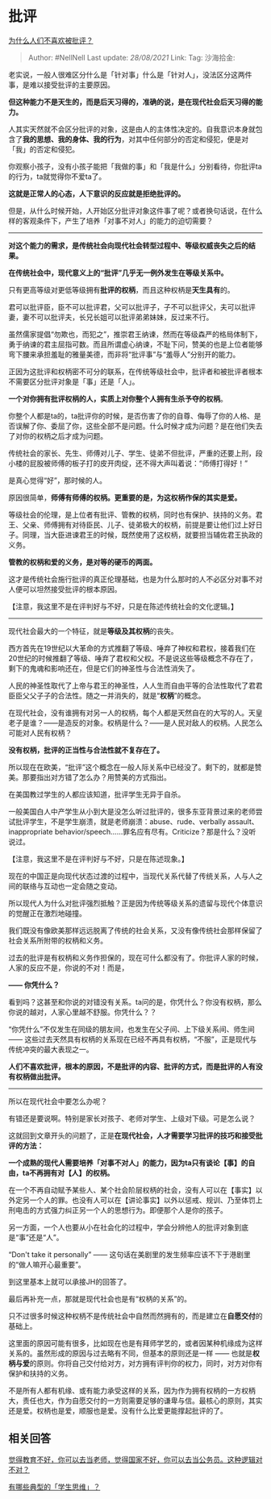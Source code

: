 # 批评

[为什么人们不喜欢被批评？](https://www.zhihu.com/question/22987136/answer/1452638590)

> Author: #NellNell
> Last update: *28/08/2021*
> Link:
> Tag:
> 沙海拾金:

老实说，一般人很难区分什么是「针对事」什么是「针对人」，没法区分这两件事，是难以接受批评的主要原因。

**但这种能力不是天生的，而是后天习得的，准确的说，是在现代社会后天习得的能力。**

人其实天然就不会区分批评的对象，这是由人的主体性决定的。自我意识本身就包含了**我的思想、我的身体、我的行为**，对其中任何部分的否定和侵犯，便是对「我」的否定和侵犯。

你观察小孩子，没有小孩子能把「我做的事」和「我是什么」分别看待，你批评ta的行为，ta就觉得你不爱ta了。

**这就是正常人的心态，人下意识的反应就是拒绝批评的。**

但是，从什么时候开始，人开始区分批评对象这件事了呢？或者换句话说，在什么样的客观条件下，产生了培养「对事不对人」的能力的迫切需要？

---

**对这个能力的需求，是传统社会向现代社会转型过程中、等级权威丧失之后的结果。**

**在传统社会中，现代意义上的“批评”几乎无一例外发生在等级关系中。**

只有更高等级对更低等级拥有**批评的权柄**，而且这种权柄是**天生具有**的。

君可以批评臣，臣不可以批评君，父可以批评子，子不可以批评父，夫可以批评妻，妻不可以批评夫，长兄长姐可以批评弟弟妹妹，反过来不行。

虽然儒家提倡“勿欺也，而犯之”，推崇君王纳谏，然而在等级森严的格局体制下，勇于纳谏的君主屈指可数。而且所谓虚心纳谏，不耻下问，赞美的也是上位者能够弯下腰来承担羞耻的雅量美德，而非将“批评事”与“羞辱人”分别开的能力。

正因为这批评和权柄密不可分的联系，在传统等级社会中，批评者和被批评者根本不需要区分批评对象是「事」还是「人」。

**一个对你拥有批评权柄的人，实质上对你整个人拥有生杀予夺的权柄**。

你整个人都是ta的，ta批评你的时候，是否伤害了你的自尊、侮辱了你的人格、是否误解了你、委屈了你，这些全部不是问题。什么时候才成为问题？是在他们失去了对你的权柄之后才成为问题。

传统社会的家长、先生、师傅对儿子、学生、徒弟不但批评，严重的还要上刑，段小楼的屁股被师傅的板子打的皮开肉绽，还不得大声叫着说：“师傅打得好！”

是真心觉得“好”，那时候的人。

原因很简单，**师傅有师傅的权柄。更重要的是，为这权柄作保的其实是爱。**

等级社会的伦理，是上位者有批评、管教的权柄，同时也有保护、扶持的义务。君王、父亲、师傅拥有对待臣民、儿子、徒弟极大的权柄，前提是要让他们过上好日子。同理，当大臣进谏君王的时候，既然使用了这权柄，就要担当辅佐君王执政的义务。

**管教的权柄和爱的义务，是对等的硬币的两面。**

这才是传统社会施行批评的真正伦理基础，也是为什么那时的人不必区分对事不对人便可以坦然接受批评的根本原因。

【注意，我这里不是在评判好与不好，只是在陈述传统社会的文化逻辑。】

---

现代社会最大的一个特征，就是**等级及其权柄**的丧失。

西方首先在19世纪以大革命的方式推翻了等级、唾弃了神权和君权，接着我们在20世纪的时候推翻了等级、唾弃了君权和父权。不是说这些等级概念不存在了，剩下的鬼魂和影响还在，但是它们的神圣性与合法性消失了。

人民的神圣性取代了上帝与君王的神圣性，人人生而自由平等的合法性取代了君君臣臣父父子子的合法性。随之一并消失的，就是“**权柄**”的概念。

在现代社会，没有谁拥有对另一人的权柄，每个人都是天然自在的大写的人。天皇老子是谁？——是造反的对象。权柄是什么？——是人民对敌人的权柄。人民怎么可能对人民有权柄？

**没有权柄，批评的正当性与合法性就不复存在了。**

所以现在在欧美，“批评”这个概念在一般人际关系中已经没了。剩下的，就都是赞美。那要指出对方错了怎么办？用赞美的方式指出。

在美国教过学生的人都应该知道，批评学生无异于自杀。

一般美国白人中产学生从小到大是没怎么听过批评的，很多东亚背景过来的老师尝试批评学生，不是学生崩溃，就是老师崩溃：abuse、rude、verbally assault、inappropriate behavior/speech……罪名应有尽有。Criticize？那是什么？没听说过。

【注意，我这里不是在评判好与不好，只是在陈述现象。】

现在的中国正是向现代状态过渡的过程中，当现代关系代替了传统关系，人与人之间的联络与互动也一定会随之变动。

所以现代人为什么对批评强烈抵触？正是因为传统等级关系的遗留与现代个体意识的觉醒正在激烈地碰撞。

我们既没有像欧美那样远远脱离了传统的社会关系，又没有像传统社会那样保留了社会关系所附带的权柄和义务。

过去的批评是有权柄和义务作担保的，现在可什么都没有了。你批评人家的时候，人家的反应不是，你说的不对！而是，

**—— 你凭什么？**

看到吗？这甚至和你说的对错没有关系。ta问的是，你凭什么？你没有权柄，那么你说的越对，人家心里越不舒服。你凭什么？？

“你凭什么”不仅发生在同级的朋友间，也发生在父子间、上下级关系间、师生间 —— 这些过去天然具有权柄的关系现在已经不再具有权柄，“不服”，正是现代与传统冲突的最大表现之一。

**人们不喜欢批评，根本的原因，不是批评的内容、批评的方式，而是批评的人有没有权柄做出批评。**

---

所以在现代社会中要怎么办呢？

有错还是要说啊。特别是家长对孩子、老师对学生、上级对下级。可是怎么说？

这就回到文章开头的问题了，正是**在现代社会，人才需要学习批评的技巧和接受批评的方法：**

**一个成熟的现代人需要培养「对事不对人」的能力，因为ta只有谈论【事】的自由，ta不再拥有对【人】的权柄。**

在一个不再自动赋予某些人、某个社会阶层权柄的社会，没有人可以在【事实】以外定另一个人的罪。也没有人可以在【讲论事实】以外以惩戒、规训、乃至体罚上刑电击的方式强力纠正另一个人的思想行为。即便那个人是你的孩子。

另一方面，一个人也要从小在社会化的过程中，学会分辨他人的批评对象到底是“事”还是“人”。

“Don't take it personally” —— 这句话在美剧里的发生频率应该不下于港剧里的“做人嘛开心最重要”。

到这里基本上就可以承接JH的回答了。

最后再补充一点，那就是现代社会也是有“权柄的关系”的。

只不过很多时候这种权柄不是传统社会中自然而然拥有的，而是建立在**自愿交付**的基础上。

这里面的原因可能有很多，比如现在也是有拜师学艺的，或者因某种机缘成为这样关系的。虽然形成的原因与过去略有不同，但基本的原则还是一样 —— 也就是**权柄与爱**的原则。你将自己交付给对方，对方拥有评判你的权力，同时，对方对你有保护和扶持的义务。

不是所有人都有机缘、或有能力承受这样的关系，因为作为拥有权柄的一方权柄大，责任也大，作为自愿交付的一方则需要足够的谦卑与信。最核心的原则，其实还是爱。权柄也是爱，顺服也是爱。没有什么比爱更能撑起批评的了。

## 相关回答

[觉得教育不好，你可以去当老师，觉得国家不好，你可以去当公务员。这种逻辑对不对？](https://www.zhihu.com/question/382508502/answer/1109670842)

[有哪些典型的「学生思维」？](https://www.zhihu.com/question/41365485/answer/1028487100)
